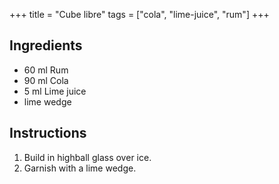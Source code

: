 +++
title = "Cube libre"
tags = ["cola", "lime-juice", "rum"]
+++

## Ingredients

- 60 ml Rum
- 90 ml Cola
- 5 ml Lime juice
- lime wedge

## Instructions

1. Build in highball glass over ice.
2. Garnish with a lime wedge.

